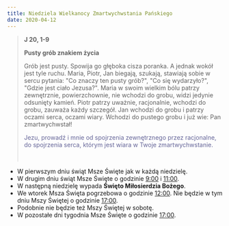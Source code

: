 ```yaml
---
title: Niedziela Wielkanocy Zmartwychwstania Pańskiego
date: 2020-04-12
---
```


> **J 20, 1-9**
>
> **Pusty grób znakiem życia**
>
> Grób jest pusty. Spowija go głęboka cisza poranka. A jednak wokół jest tyle ruchu. Maria, Piotr, Jan biegają, szukają, stawiają sobie w sercu pytania: "Co znaczy ten pusty grób?", "Co się wydarzyło?", "Gdzie jest ciało Jezusa?". Maria w swoim wielkim bólu patrzy zewnętrznie, powierzchownie, nie wchodzi do grobu, widzi jedynie odsunięty kamień. Piotr patrzy uważnie, racjonalnie, wchodzi do grobu, zauważa każdy szczegół. Jan wchodzi do grobu i patrzy oczami serca, oczami wiary. Wchodzi do pustego grobu i już wie: Pan zmartwychwstał!
>
> <span style="color: #666699;">Jezu, prowadź i mnie od spojrzenia zewnętrznego przez racjonalne, do spojrzenia serca, którym jest wiara w Twoje zmartwychwstanie. </span>
>
> &nbsp;


- W pierwszym dniu świąt Msze Święte jak w każdą niedzielę.
- W drugim dniu świąt Msze Święte o godzinie <u>9:00</u> i <u>11:00</u>.
- W następną niedzielę wypada **Święto Miłosierdzia Bożego**.
- We wtorek Msza Święta pogrzebowa o godzinie <u>12:00</u>. Nie będzie w tym dniu Mszy Świętej o godzinie <u>17:00</u>.
- Podobnie nie będzie też Mszy Świętej w sobotę.
- W pozostałe dni tygodnia Msze Święte o godzinie <u>17:00</u>.
